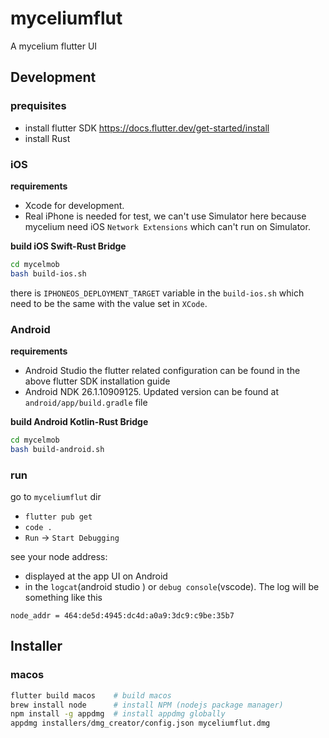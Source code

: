 # myceliumflut

A mycelium flutter UI

## Development

### prequisites

- install flutter SDK https://docs.flutter.dev/get-started/install
- install Rust

### iOS

**requirements**
- Xcode for development.
- Real iPhone is needed for test, we can't use Simulator here because mycelium need iOS `Network Extensions` which can't run on Simulator.

**build iOS Swift-Rust Bridge**
```bash
cd mycelmob
bash build-ios.sh
```
there is `IPHONEOS_DEPLOYMENT_TARGET` variable in the `build-ios.sh` which need to be the same with the value set in `XCode`.

### Android
**requirements**
- Android Studio the flutter related configuration can be found in the above flutter SDK  installation guide
- Android NDK 26.1.10909125. Updated version can be found at `android/app/build.gradle` file


**build Android Kotlin-Rust Bridge**
```bash
cd mycelmob
bash build-android.sh
```

### run
go to `myceliumflut` dir
- `flutter pub get`
- `code .`
- `Run` -> `Start Debugging`

see your node address:

- displayed at the app UI on Android
- in the `logcat`(android studio ) or `debug console`(vscode).
The log will be something like this
```
node_addr = 464:de5d:4945:dc4d:a0a9:3dc9:c9be:35b7
```

## Installer

### macos

```bash
flutter build macos    # build macos
brew install node      # install NPM (nodejs package manager)
npm install -g appdmg  # install appdmg globally
appdmg installers/dmg_creator/config.json myceliumflut.dmg
```